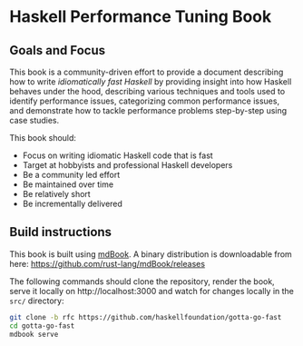 # Haskell Performance Tuning Book

## Goals and Focus

This book is a community-driven effort to provide a document describing how to
write *idiomatically fast Haskell* by providing insight into how Haskell behaves
under the hood, describing various techniques and tools used to identify
performance issues, categorizing common performance issues, and demonstrate
how to tackle performance problems step-by-step using case studies.

This book should:

- Focus on writing idiomatic Haskell code that is fast
- Target at hobbyists and professional Haskell developers
- Be a community led effort
- Be maintained over time
- Be relatively short
- Be incrementally delivered

## Build instructions

This book is built using [mdBook](https://rust-lang.github.io/mdBook).
A binary distribution is downloadable from here:
https://github.com/rust-lang/mdBook/releases

The following commands should clone the repository, render the book, serve it locally on
http://localhost:3000 and watch for changes locally in the `src/` directory:

```sh
git clone -b rfc https://github.com/haskellfoundation/gotta-go-fast
cd gotta-go-fast
mdbook serve
```
